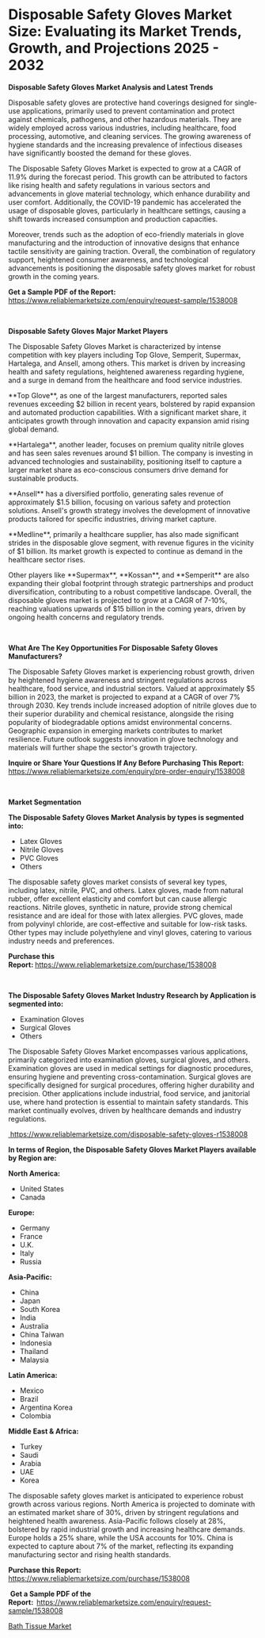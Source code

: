 <p><h1>Disposable Safety Gloves Market Size: Evaluating its Market Trends, Growth, and Projections 2025 - 2032</h1></p><p><strong>Disposable Safety Gloves Market Analysis and Latest Trends</strong></p>
<p><p>Disposable safety gloves are protective hand coverings designed for single-use applications, primarily used to prevent contamination and protect against chemicals, pathogens, and other hazardous materials. They are widely employed across various industries, including healthcare, food processing, automotive, and cleaning services. The growing awareness of hygiene standards and the increasing prevalence of infectious diseases have significantly boosted the demand for these gloves.</p><p>The Disposable Safety Gloves Market is expected to grow at a CAGR of 11.9% during the forecast period. This growth can be attributed to factors like rising health and safety regulations in various sectors and advancements in glove material technology, which enhance durability and user comfort. Additionally, the COVID-19 pandemic has accelerated the usage of disposable gloves, particularly in healthcare settings, causing a shift towards increased consumption and production capacities.</p><p>Moreover, trends such as the adoption of eco-friendly materials in glove manufacturing and the introduction of innovative designs that enhance tactile sensitivity are gaining traction. Overall, the combination of regulatory support, heightened consumer awareness, and technological advancements is positioning the disposable safety gloves market for robust growth in the coming years.</p></p>
<p><strong>Get a Sample PDF of the Report:&nbsp;</strong> <a href="https://www.reliablemarketsize.com/enquiry/request-sample/1538008?utm_campaign=2355&utm_medium=2&utm_source=Github&utm_content=ia&utm_term=08022025&utm_id=disposable-safety-gloves">https://www.reliablemarketsize.com/enquiry/request-sample/1538008</a></p>
<p>&nbsp;</p>
<p><strong>Disposable Safety Gloves Major Market Players</strong></p>
<p><p>The Disposable Safety Gloves Market is characterized by intense competition with key players including Top Glove, Semperit, Supermax, Hartalega, and Ansell, among others. This market is driven by increasing health and safety regulations, heightened awareness regarding hygiene, and a surge in demand from the healthcare and food service industries.</p><p>**Top Glove**, as one of the largest manufacturers, reported sales revenues exceeding $2 billion in recent years, bolstered by rapid expansion and automated production capabilities. With a significant market share, it anticipates growth through innovation and capacity expansion amid rising global demand.</p><p>**Hartalega**, another leader, focuses on premium quality nitrile gloves and has seen sales revenues around $1 billion. The company is investing in advanced technologies and sustainability, positioning itself to capture a larger market share as eco-conscious consumers drive demand for sustainable products.</p><p>**Ansell** has a diversified portfolio, generating sales revenue of approximately $1.5 billion, focusing on various safety and protection solutions. Ansell's growth strategy involves the development of innovative products tailored for specific industries, driving market capture.</p><p>**Medline**, primarily a healthcare supplier, has also made significant strides in the disposable glove segment, with revenue figures in the vicinity of $1 billion. Its market growth is expected to continue as demand in the healthcare sector rises.</p><p>Other players like **Supermax**, **Kossan**, and **Semperit** are also expanding their global footprint through strategic partnerships and product diversification, contributing to a robust competitive landscape. Overall, the disposable gloves market is projected to grow at a CAGR of 7-10%, reaching valuations upwards of $15 billion in the coming years, driven by ongoing health concerns and regulatory trends.</p></p>
<p>&nbsp;</p>
<p><strong>What Are The Key Opportunities For Disposable Safety Gloves Manufacturers?</strong></p>
<p><p>The Disposable Safety Gloves market is experiencing robust growth, driven by heightened hygiene awareness and stringent regulations across healthcare, food service, and industrial sectors. Valued at approximately $5 billion in 2023, the market is projected to expand at a CAGR of over 7% through 2030. Key trends include increased adoption of nitrile gloves due to their superior durability and chemical resistance, alongside the rising popularity of biodegradable options amidst environmental concerns. Geographic expansion in emerging markets contributes to market resilience. Future outlook suggests innovation in glove technology and materials will further shape the sector's growth trajectory.</p></p>
<p><strong>Inquire or Share Your Questions If Any Before Purchasing This Report:</strong> <a href="https://www.reliablemarketsize.com/enquiry/pre-order-enquiry/1538008?utm_campaign=2355&utm_medium=2&utm_source=Github&utm_content=ia&utm_term=08022025&utm_id=disposable-safety-gloves">https://www.reliablemarketsize.com/enquiry/pre-order-enquiry/1538008</a></p>
<p>&nbsp;</p>
<p><strong>Market Segmentation</strong></p>
<p><strong>The Disposable Safety Gloves Market Analysis by types is segmented into:</strong></p>
<p><ul><li>Latex Gloves</li><li>Nitrile Gloves</li><li>PVC Gloves</li><li>Others</li></ul></p>
<p><p>The disposable safety gloves market consists of several key types, including latex, nitrile, PVC, and others. Latex gloves, made from natural rubber, offer excellent elasticity and comfort but can cause allergic reactions. Nitrile gloves, synthetic in nature, provide strong chemical resistance and are ideal for those with latex allergies. PVC gloves, made from polyvinyl chloride, are cost-effective and suitable for low-risk tasks. Other types may include polyethylene and vinyl gloves, catering to various industry needs and preferences.</p></p>
<p><strong>Purchase this Report:&nbsp;</strong><a href="https://www.reliablemarketsize.com/purchase/1538008?utm_campaign=2355&utm_medium=2&utm_source=Github&utm_content=ia&utm_term=08022025&utm_id=disposable-safety-gloves">https://www.reliablemarketsize.com/purchase/1538008</a></p>
<p>&nbsp;</p>
<p><strong>The Disposable Safety Gloves Market Industry Research by Application is segmented into:</strong></p>
<p><ul><li>Examination Gloves</li><li>Surgical Gloves</li><li>Others</li></ul></p>
<p><p>The Disposable Safety Gloves Market encompasses various applications, primarily categorized into examination gloves, surgical gloves, and others. Examination gloves are used in medical settings for diagnostic procedures, ensuring hygiene and preventing cross-contamination. Surgical gloves are specifically designed for surgical procedures, offering higher durability and precision. Other applications include industrial, food service, and janitorial use, where hand protection is essential to maintain safety standards. This market continually evolves, driven by healthcare demands and industry regulations.</p></p>
<p><a href="https://www.reliablemarketsize.com/disposable-safety-gloves-r1538008?utm_campaign=2355&utm_medium=2&utm_source=Github&utm_content=ia&utm_term=08022025&utm_id=disposable-safety-gloves">&nbsp;https://www.reliablemarketsize.com/disposable-safety-gloves-r1538008</a></p>
<p><strong>In terms of Region, the Disposable Safety Gloves Market Players available by Region are:</strong></p>
<p>
    <p> <strong> North America: </strong>
        <ul>
            <li>United States</li>
            <li>Canada</li>
        </ul>
        </p> 
    <p> <strong> Europe: </strong>
        <ul>
            <li>Germany</li>
            <li>France</li>
            <li>U.K.</li>
            <li>Italy</li>
            <li>Russia</li>
        </ul>
        </p> 
    <p> <strong> Asia-Pacific: </strong>
        <ul>
            <li>China</li>
            <li>Japan</li>
            <li>South Korea</li>
            <li>India</li>
            <li>Australia</li>
            <li>China Taiwan</li>
            <li>Indonesia</li>
            <li>Thailand</li>
            <li>Malaysia</li>
        </ul>
        </p> 
    <p> <strong> Latin America: </strong>
        <ul>
            <li>Mexico</li>
            <li>Brazil</li>
            <li>Argentina Korea</li>
            <li>Colombia</li>
        </ul>
        </p> 
    <p> <strong> Middle East & Africa: </strong>
        <ul>
            <li>Turkey</li>
            <li>Saudi</li>
            <li>Arabia</li>
            <li>UAE</li>
            <li>Korea</li>
        </ul>
    </p>
    </p>
<p><p>The disposable safety gloves market is anticipated to experience robust growth across various regions. North America is projected to dominate with an estimated market share of 30%, driven by stringent regulations and heightened health awareness. Asia-Pacific follows closely at 28%, bolstered by rapid industrial growth and increasing healthcare demands. Europe holds a 25% share, while the USA accounts for 10%. China is expected to capture about 7% of the market, reflecting its expanding manufacturing sector and rising health standards.</p></p>
<p><strong>Purchase this Report: </strong><a href="https://www.reliablemarketsize.com/purchase/1538008?utm_campaign=2355&utm_medium=2&utm_source=Github&utm_content=ia&utm_term=08022025&utm_id=disposable-safety-gloves">https://www.reliablemarketsize.com/purchase/1538008</a></p>
<p>&nbsp;<strong>Get a Sample PDF of the Report:&nbsp;&nbsp;</strong><a href="https://www.reliablemarketsize.com/enquiry/request-sample/1538008?utm_campaign=2355&utm_medium=2&utm_source=Github&utm_content=ia&utm_term=08022025&utm_id=disposable-safety-gloves">https://www.reliablemarketsize.com/enquiry/request-sample/1538008</a></p>
<p><strong></strong></p>
<p><p><a href="https://github.com/schwminh2001101/Market-Research-Report-List-1/blob/main/bath-tissue-market.md?utm_campaign=2355&utm_medium=2&utm_source=Github&utm_content=ia&utm_term=08022025&utm_id=disposable-safety-gloves">Bath Tissue Market</a></p></p>